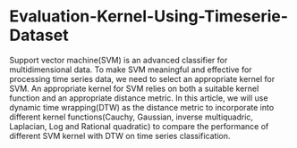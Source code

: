 # Evaluation-Kernel-Using-Timeserie-Dataset
Support vector machine(SVM) is an advanced classifier for multidimensional data. To make SVM
meaningful and effective for processing time series data, we need to select an appropriate kernel for
SVM. An appropriate kernel for SVM relies on both a suitable kernel function and an appropriate
distance metric. In this article, we will use dynamic time wrapping(DTW) as the distance metric to
incorporate into different kernel functions(Cauchy, Gaussian, inverse multiquadric, Laplacian, Log
and Rational quadratic) to compare the performance of different SVM kernel with DTW on time
series classification.

